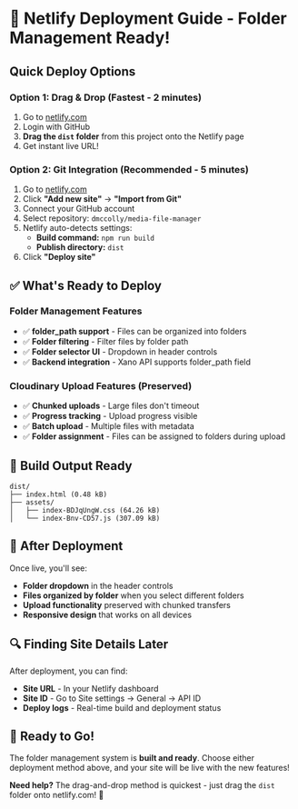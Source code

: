 # 🚀 Netlify Deployment Guide - Folder Management Ready!

## Quick Deploy Options

### Option 1: Drag & Drop (Fastest - 2 minutes)
1. Go to [netlify.com](https://netlify.com)
2. Login with GitHub
3. **Drag the `dist` folder** from this project onto the Netlify page
4. Get instant live URL!

### Option 2: Git Integration (Recommended - 5 minutes)
1. Go to [netlify.com](https://netlify.com)
2. Click **"Add new site"** → **"Import from Git"**
3. Connect your GitHub account
4. Select repository: `dmccolly/media-file-manager`
5. Netlify auto-detects settings:
   - **Build command:** `npm run build`
   - **Publish directory:** `dist`
6. Click **"Deploy site"**

## ✅ What's Ready to Deploy

### Folder Management Features
- ✅ **folder_path support** - Files can be organized into folders
- ✅ **Folder filtering** - Filter files by folder path
- ✅ **Folder selector UI** - Dropdown in header controls
- ✅ **Backend integration** - Xano API supports folder_path field

### Cloudinary Upload Features (Preserved)
- ✅ **Chunked uploads** - Large files don't timeout
- ✅ **Progress tracking** - Upload progress visible
- ✅ **Batch upload** - Multiple files with metadata
- ✅ **Folder assignment** - Files can be assigned to folders during upload

## 📁 Build Output Ready
```
dist/
├── index.html (0.48 kB)
├── assets/
│   ├── index-BDJqUngW.css (64.26 kB)
│   └── index-Bnv-CD57.js (307.09 kB)
```

## 🎯 After Deployment

Once live, you'll see:
- **Folder dropdown** in the header controls
- **Files organized by folder** when you select different folders
- **Upload functionality** preserved with chunked transfers
- **Responsive design** that works on all devices

## 🔍 Finding Site Details Later

After deployment, you can find:
- **Site URL** - In your Netlify dashboard
- **Site ID** - Go to Site settings → General → API ID
- **Deploy logs** - Real-time build and deployment status

## 🚀 Ready to Go!

The folder management system is **built and ready**. Choose either deployment method above, and your site will be live with the new features!

**Need help?** The drag-and-drop method is quickest - just drag the `dist` folder onto netlify.com! 🎯